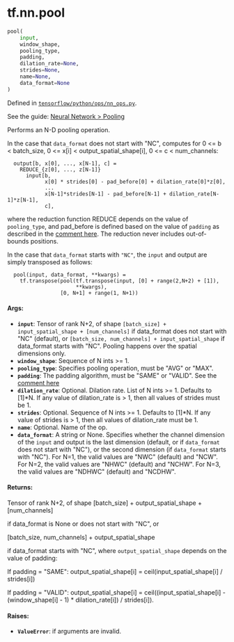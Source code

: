 <div itemscope itemtype="http://developers.google.com/ReferenceObject">
<meta itemprop="name" content="tf.nn.pool" />
</div>

# tf.nn.pool

``` python
pool(
    input,
    window_shape,
    pooling_type,
    padding,
    dilation_rate=None,
    strides=None,
    name=None,
    data_format=None
)
```



Defined in [`tensorflow/python/ops/nn_ops.py`](https://www.tensorflow.org/code/tensorflow/python/ops/nn_ops.py).

See the guide: [Neural Network > Pooling](../../../../api_guides/python/nn.md#Pooling)

Performs an N-D pooling operation.

In the case that `data_format` does not start with "NC", computes for
    0 <= b < batch_size,
    0 <= x[i] < output_spatial_shape[i],
    0 <= c < num_channels:

```
  output[b, x[0], ..., x[N-1], c] =
    REDUCE_{z[0], ..., z[N-1]}
      input[b,
            x[0] * strides[0] - pad_before[0] + dilation_rate[0]*z[0],
            ...
            x[N-1]*strides[N-1] - pad_before[N-1] + dilation_rate[N-1]*z[N-1],
            c],
```

where the reduction function REDUCE depends on the value of `pooling_type`,
and pad_before is defined based on the value of `padding` as described in the
[comment here](../../tf/nn/convolution.md).
The reduction never includes out-of-bounds positions.

In the case that `data_format` starts with `"NC"`, the `input` and output are
simply transposed as follows:

```
  pool(input, data_format, **kwargs) =
    tf.transpose(pool(tf.transpose(input, [0] + range(2,N+2) + [1]),
                      **kwargs),
                 [0, N+1] + range(1, N+1))
```

#### Args:

* <b>`input`</b>: Tensor of rank N+2, of shape
    `[batch_size] + input_spatial_shape + [num_channels]` if data_format does
    not start with "NC" (default), or
    `[batch_size, num_channels] + input_spatial_shape` if data_format starts
    with "NC".  Pooling happens over the spatial dimensions only.
* <b>`window_shape`</b>: Sequence of N ints >= 1.
* <b>`pooling_type`</b>: Specifies pooling operation, must be "AVG" or "MAX".
* <b>`padding`</b>: The padding algorithm, must be "SAME" or "VALID".
    See the [comment here](../../tf/nn/convolution.md)
* <b>`dilation_rate`</b>: Optional.  Dilation rate.  List of N ints >= 1.
    Defaults to [1]*N.  If any value of dilation_rate is > 1, then all values
    of strides must be 1.
* <b>`strides`</b>: Optional.  Sequence of N ints >= 1.  Defaults to [1]*N.
    If any value of strides is > 1, then all values of dilation_rate must be
    1.
* <b>`name`</b>: Optional. Name of the op.
* <b>`data_format`</b>: A string or None.  Specifies whether the channel dimension of
    the `input` and output is the last dimension (default, or if `data_format`
    does not start with "NC"), or the second dimension (if `data_format`
    starts with "NC").  For N=1, the valid values are "NWC" (default) and
    "NCW".  For N=2, the valid values are "NHWC" (default) and "NCHW".
    For N=3, the valid values are "NDHWC" (default) and "NCDHW".


#### Returns:

Tensor of rank N+2, of shape
  [batch_size] + output_spatial_shape + [num_channels]

if data_format is None or does not start with "NC", or

  [batch_size, num_channels] + output_spatial_shape

if data_format starts with "NC",
where `output_spatial_shape` depends on the value of padding:

If padding = "SAME":
  output_spatial_shape[i] = ceil(input_spatial_shape[i] / strides[i])

If padding = "VALID":
  output_spatial_shape[i] =
    ceil((input_spatial_shape[i] - (window_shape[i] - 1) * dilation_rate[i])
         / strides[i]).


#### Raises:

* <b>`ValueError`</b>: if arguments are invalid.
